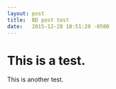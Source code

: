 ```yaml
---
layout: post
title:  BD post test
date:   2015-12-28 18:51:20 -0500
---
```


# This is a test.

This is another test.
